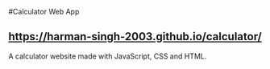 #Calculator Web App 
## https://harman-singh-2003.github.io/calculator/

A calculator website made with JavaScript, CSS and HTML.
